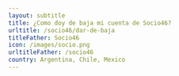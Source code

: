 ```yaml
---
layout: subtitle
title: ¿Como doy de baja mi cuenta de Socio46?
urltitle: /socio46/dar-de-baja
titleFather: Socio46
icon: /images/socio.png
urltitleFather: /socio46
country: Argentina, Chile, Mexico
---
```

